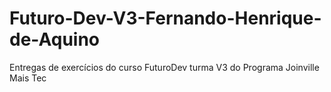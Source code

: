 # Futuro-Dev-V3-Fernando-Henrique-de-Aquino
 Entregas de exercícios do curso FuturoDev turma V3 do Programa Joinville Mais Tec
